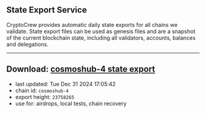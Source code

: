 ## State Export Service
CryptoCrew provides automatic daily state exports for all chains we validate. State export files can be used as genesis files and are a snapshot of the current blockchain state, including all validators, accounts, balances and delegations.

---
**Download: [cosmoshub-4 state export](https://dl-eu2.ccvalidators.com/SERVICE/cosmoshub/cosmoshub-4_export_23758265.json)**
---

- last updated: Tue Dec 31 2024 17:05:42
- chain id: `cosmoshub-4`
- export height: `23758265`
- use for: airdrops, local tests, chain recovery
